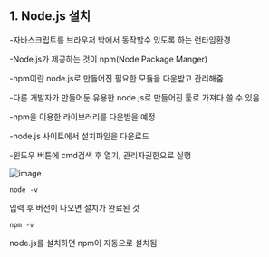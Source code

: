 ## 1. Node.js 설치

-자바스크립트를 브라우저 밖에서 동작할수 있도록 하는 런타임환경

-Node.js가 제공하는 것이 npm(Node Package Manger)

-npm이란 node.js로 만들어진 필요한 모듈을 다운받고 관리해줌

-다른 개발자가 만들어둔 유용한 node.js로 만들어진 툴로 가져다 쓸 수 있음

-npm을 이용한 라이브러리를 다운받을 예정



-node.js 사이트에서 설치파일을 다운로드

-윈도우 버튼에 cmd검색 후 열기, 관리자권한으로 실행

![image](https://github.com/OnlyREHA/React/assets/145514740/c43f0bde-94bb-43f4-9c1f-5ed49a032a65)


```
node -v 
```

입력 후 버전이 나오면 설치가 완료된 것

```
npm -v
```

node.js를 설치하면 npm이 자동으로 설치됨
